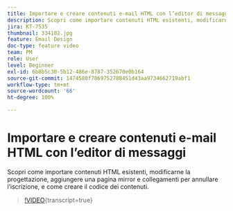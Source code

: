 ```yaml
---
title: Importare e creare contenuti e-mail HTML con l’editor di messaggi
description: Scopri come importare contenuti HTML esistenti, modificarne la progettazione, aggiungere una pagina mirror e collegamenti per annullare l’iscrizione, e come creare il codice dei contenuti.
jira: KT-7535
thumbnail: 334102.jpg
feature: Email Design
doc-type: feature video
team: PM
role: User
level: Beginner
exl-id: 6b8b5c30-5b12-486e-8787-352670e0b164
source-git-commit: 1474580f7869752788451d43aa9734662719abf1
workflow-type: tm+mt
source-wordcount: '66'
ht-degree: 100%

---
```


# Importare e creare contenuti e-mail HTML con l’editor di messaggi

Scopri come importare contenuti HTML esistenti, modificarne la progettazione, aggiungere una pagina mirror e collegamenti per annullare l’iscrizione, e come creare il codice dei contenuti.

>[!VIDEO](https://video.tv.adobe.com/v/3430268?quality=12&learn=on&captions=ita){transcript=true}
